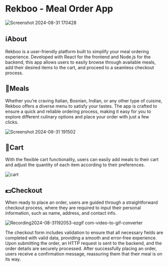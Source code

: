 # Rekboo - Meal Order App
![Screenshot 2024-08-31 170428](https://github.com/user-attachments/assets/55af8b79-dede-4769-95fc-2f2547bf4c1e)

## ℹ️About
Rekboo is a user-friendly platform built to simplify your meal ordering experience. Developed with React for the frontend and Node.js for the backend, this app allows users to easily browse through available meals, add their desired items to the cart, and proceed to a seamless checkout process.

## 🍲Meals
Whether you’re craving Italian, Bosnian, Indian, or any other type of cuisine, Rekboo offers a diverse menu to satisfy your tastes. The app is crafted to ensure a quick and reliable ordering process, making it easy for you to explore different culinary options and place your order with just a few clicks.

![Screenshot 2024-08-31 191502](https://github.com/user-attachments/assets/1b978edf-56fb-4af0-bf21-c834ede15fb3)

## 🛒Cart
With the flexible cart functionality, users can easily add meals to their cart and adjust the quantity of each item according to their preferences. 

![cart](https://github.com/user-attachments/assets/5551e5f8-e011-4a61-8692-a8d65366e692)


## 💵Checkout
When ready to place an order, users are guided through a straightforward checkout process, where they are required to input their personal information, such as name, address, and contact info.

![Recording2024-08-31192053-ezgif com-video-to-gif-converter](https://github.com/user-attachments/assets/c470b727-8857-4f08-a9c0-dd9cff2c9590)

The checkout form includes validation to ensure that all necessary fields are completed with valid data, providing a smooth and error-free experience. Upon submitting the order, an HTTP request is sent to the backend, and the order details are securely processed. After successfully placing an order, users receive a confirmation message, reassuring them that their meal is on its way.
